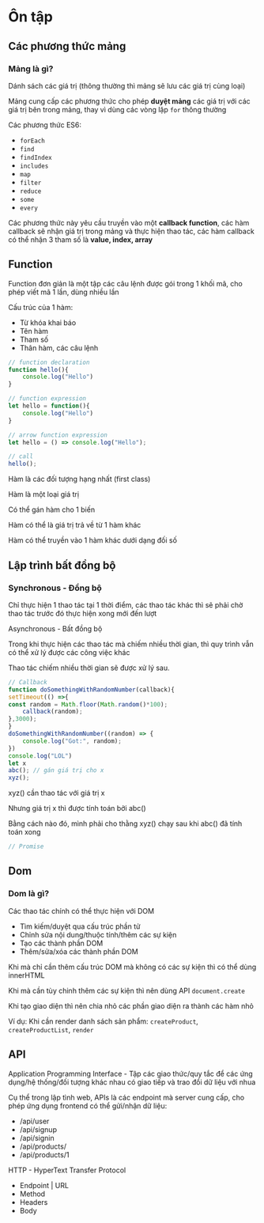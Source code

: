 # Ôn tập

## Các phương thức mảng

### Mảng là gì?

Dánh sách các giá trị (thông thường thì mảng sẽ lưu các giá trị cùng loại)

Mảng cung cấp các phương thức cho phép **duyệt mảng** các giá trị với các giá trị bên trong mảng, thay vì dùng các vòng lặp `for` thông thường

Các phương thức ES6:

* `forEach`
* `find`
* `findIndex`
* `includes`
* `map`
* `filter`
* `reduce`
* `some`
* `every`

Các phương thức này yêu cầu truyền vào một **callback function**, các hàm callback sẽ nhận giá trị trong mảng và thực hiện thao tác, các hàm callback có thể nhận 3 tham số là **value, index, array**

## Function

Function đơn giản là một tập các câu lệnh được gói trong 1 khối mã, cho phép viết mã 1 lần, dùng nhiều lần

Cấu trúc của 1 hàm:

* Từ khóa khai báo
* Tên hàm
* Tham số
* Thân hàm, các câu lệnh

```javascript
// function declaration
function hello(){
    console.log("Hello")
}

// function expression
let hello = function(){
    console.log("Hello")
}

// arrow function expression
let hello = () => console.log("Hello");

// call
hello();
```

Hàm là các đối tượng hạng nhất (first class)

Hàm là một loại giá trị

Có thể gán hàm cho 1 biến

Hàm có thể là giá trị trả về từ 1 hàm khác

Hàm có thể truyền vào 1 hàm khác dưới dạng đối số



## Lập trình bất đồng bộ

### Synchronous - Đồng bộ

Chỉ thực hiện 1 thao tác tại 1 thời điểm, các thao tác khác thì sẽ phải chờ thao tác trước đó thực hiện xong mới đến lượt

Asynchronous - Bất đồng bộ

Trong khi thực hiện các thao tác mà chiếm nhiều thời gian, thì quy trình vẫn có thể xử lý được các công việc khác

Thao tác chiếm nhiều thời gian sẽ được xử lý sau.



```javascript
// Callback
function doSomethingWithRandomNumber(callback){
setTimeout(() =>{
const random = Math.floor(Math.random()*100);
    callback(random);
},3000);
}
doSomethingWithRandomNumber((random) => {
    console.log("Got:", random);
})
console.log("LOL")
let x
abc(); // gán giá trị cho x
xyz();
```

xyz() cần thao tác với giá trị x

Nhưng giá trị x thì được tính toán bởi abc()

Bằng cách nào đó, mình phải cho thằng xyz() chạy sau khi abc() đã tính toán xong

```javascript
// Promise
```

## Dom

### Dom là gì?

Các thao tác chính có thể thực hiện với DOM

* Tìm kiếm/duyệt qua cấu trúc phần tử
* Chỉnh sửa nội dung/thuộc tính/thêm các sự kiện
* Tạo các thành phần DOM
* Thêm/sửa/xóa các thành phần DOM

Khi mà chỉ cần thêm cấu trúc DOM mà không có các sự kiện thì có thể dùng innerHTML

Khi mà cần tùy chinh thêm các sự kiện thì nên dùng API `document.create`

Khi tạo giao diện thì nên chia nhỏ các phần giao diện ra thành các hàm nhỏ

Ví dụ: Khi cần render danh sách sản phẩm: `createProduct`, `createProductList`, `render`

## API

Application Programming Interface - Tập các giao thức/quy tắc để các ứng dụng/hệ thống/đối tượng khác nhau có giao tiếp và trao đổi dữ liệu với nhua

Cụ thể trong lập tình web, APIs là các endpoint mà server cung cấp, cho phép ứng dụng frontend có thể gửi/nhận dữ liệu:

* /api/user
* /api/signup
* /api/signin
* /api/products/
* /api/products/1

HTTP - HyperText Transfer Protocol

* Endpoint | URL
* Method
* Headers
* Body